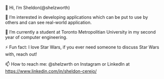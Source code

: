 👋 Hi, I’m Sheldon(@shelzworth)

👀 I’m interested in developing applications which can be put to use by others and can see real-world application.

🌱 I’m currently a student at Toronto Metropolitian University in my second year of computer engineering.

⚡ Fun fact: I love Star Wars, if you ever need someone to discuss Star Wars with, reach out!

📫 How to reach me: @shelzwrth on Instagram or LinkedIn at https://www.linkedin.com/in/sheldon-cerejo/
